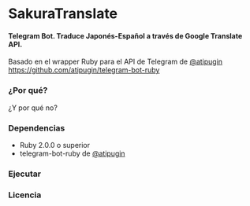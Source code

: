 # SakuraTranslate
#### Telegram Bot. Traduce Japonés-Español a través de Google Translate API.

Basado en el wrapper Ruby para el API de Telegram de [@atipugin](https://github.com/atipugin/) https://github.com/atipugin/telegram-bot-ruby

### ¿Por qué?

¿Y por qué no?

### Dependencias

* Ruby 2.0.0 o superior
* telegram-bot-ruby de [@atipugin](https://github.com/atipugin/)

### Ejecutar

### Licencia

